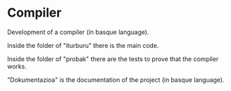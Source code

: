 # Compiler
Development of a compiler (in basque language).

Inside the folder of "iturburu" there is the main code.

Inside the folder of "probak" there are the tests to prove that the compiler works.

"Dokumentazioa" is the documentation of the project (in basque language).

